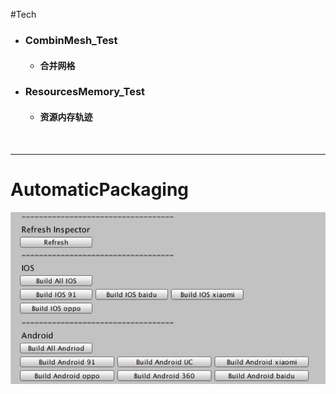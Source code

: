 #Tech

* ### CombinMesh_Test

	* #### 合并网格
	
* ### ResourcesMemory_Test

	* #### 资源内存轨迹
	

</br>
	
---
	
# AutomaticPackaging

![](https://github.com/pepsigit/Pictures/blob/master/unity_tech/8_autopackage.png)